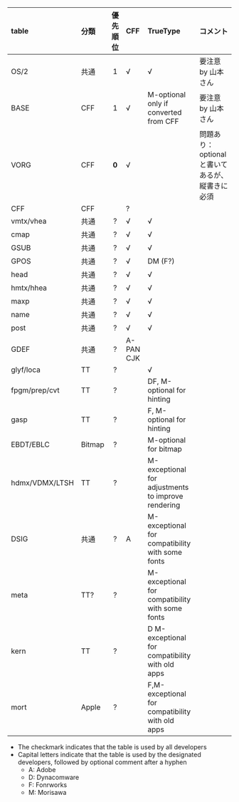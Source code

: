 |table|分類|優先順位|CFF|TrueType|コメント|
|:---|:---|:---:|:---|:---|:---|
|OS/2|共通|1|√|√|要注意 by 山本さん|
|BASE|CFF|1|√|M-optional only if converted from CFF|要注意 by 山本さん|
|VORG|CFF|**0**|√||問題あり：optional と書いてあるが、縦書きに必須|
|CFF|CFF||?|||
|vmtx/vhea|共通|?|√|√||
|cmap|共通|?|√|√||
|GSUB|共通|?|√|√||
|GPOS|共通|?|√|DM (F?)||
|head|共通|?|√|√||
|hmtx/hhea|共通|?|√|√||
|maxp|共通|?|√|√||
|name|共通|?|√|√||
|post|共通|?|√|√||
|GDEF|共通|?|A-PAN CJK|||
|glyf/loca|TT|?||√||
|fpgm/prep/cvt|TT|?||DF, M-optional for hinting||
|gasp|TT|?||F, M-optional for hinting||
|EBDT/EBLC|Bitmap|?||M-optional for bitmap||
|hdmx/VDMX/LTSH|TT|?||M-exceptional for adjustments to improve rendering||
|DSIG|共通|?|A|M-exceptional for compatibility with some fonts||
|meta|TT?|?||M-exceptional for compatibility with some fonts||
|kern|TT|?||D M-exceptional for compatibility with old apps||
|mort|Apple|?||F,M-exceptional for compatibility with old apps||

- The checkmark indicates that the table is used by all developers
- Capital letters indicate that the table is used by the designated developers, followed by optional comment after a hyphen
  - A: Adobe
  - D: Dynacomware
  - F: Fonrworks
  - M: Morisawa
